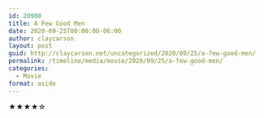 ```yaml
---
id: 20980
title: A Few Good Men
date: 2020-09-25T00:00:00-06:00
author: claycarson
layout: post
guid: http://claycarson.net/uncategorized/2020/09/25/a-few-good-men/
permalink: /timeline/media/movie/2020/09/25/a-few-good-men/
categories:
  - Movie
format: aside
---
```

<div class="media-details"></div>

<div class="media-creator"></div>

<div class="media-rating">★★★★☆</div>